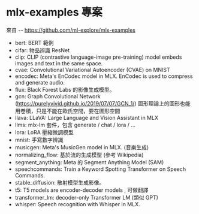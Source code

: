 # mlx-examples 專案

來自 -- https://github.com/ml-explore/mlx-examples

* bert: BERT 範例
* cifar: 物品辨識 ResNet
* clip: CLIP (contrastive language-image pre-training) model embeds images and text in the same space.
* cvae: Convolutional Variational Autoencoder (CVAE) on MNIST
* encodec: Meta's EnCodec model in MLX. EnCodec is used to compress and generate audio.
* flux: Black Forest Labs 的影像生成模型。
* gcn: Graph Convolutional Network (https://purelyvivid.github.io/2019/07/07/GCN_1/) 圖形理論上的圖形也能用卷積，只是不能在歐氏空間，要在圖形空間
* llava: LLaVA: Large Language and Vision Assistant in MLX
* llms: mlx-lm 套件，包含 generate / chat / lora / ...
* lora: LoRA 壓縮微調模型
* mnist: 手寫數字辨識
* musicgen: Meta's MusicGen model in MLX. (音樂生成)
* normalizing_flow: 基於流的生成模型 (參考 Wikipedia)
* segment_anything: Meta 的 Segment Anything Model (SAM)
* speechcommands: Train a Keyword Spotting Transformer on Speech Commands.
* stable_diffusion: 散射模型生成影像。
* t5: T5 models are encoder-decoder models , 可做翻譯
* transformer_lm: decoder-only Transformer LM (類似 GPT)
* whisper: Speech recognition with Whisper in MLX.
